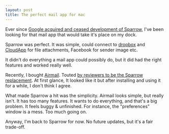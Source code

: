 ```yaml
---
layout: post	
title: The perfect mail app for mac
---
```


Ever since [Google acquired and ceased development of Sparrow](http://sparrowmailapp.com/), I've been looking for that mail app that would take it's place on my dock.

Sparrow was perfect. It was simple, could connect to [dropbox](dropbox.com) and [CloudApp](www.getcloudapp.com) for file attachments, Facebook for sender image etc.

It didn't do everything a mail app could possibly do, but it did had the right features and worked really well.

Recently, I bought [Airmail](http://airmailapp.com/). Touted [by reviewers to be the Sparrow replacement](http://mac.appstorm.net/reviews/communication-review/airmail-a-real-sparrow-alternative/). At first glance, It looked like it but after installing and using it for a while, I don't think I agree.

What made Sparrow a hit was the simplicity. Airmail looks simple, but really isn't. It has too many features. It wants to do everything, and that's a big problem. It feels buggy &amp; unfinished. For instance, the "preferences" window is a mess. Too much going on.

Anyway, I'm back to Sparrow for now. No future updates, but it's a fair trade-off.&nbsp;